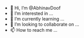- 👋 Hi, I’m @AbhinavDoof
- 👀 I’m interested in ...
- 🌱 I’m currently learning ...
- 💞️ I’m looking to collaborate on ...
- 📫 How to reach me ...

<!---
AbhinavDoof/AbhinavDoof is a ✨ special ✨ repository because its `README.md` (this file) appears on your GitHub profile.
You can click the Preview link to take a look at your changes.
--->
